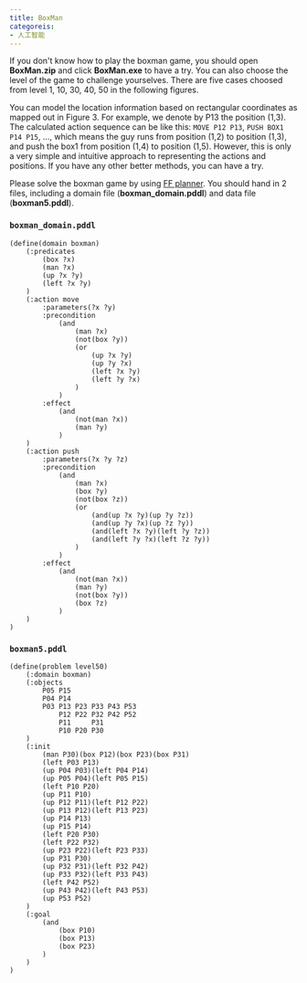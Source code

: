 ```yaml
---
title: BoxMan
categoreis:
- 人工智能
---
```

If you don't know how to play the boxman game, you should open **BoxMan.zip** and click **BoxMan.exe** to have a try.  You can also choose the level of the game to challenge yourselves. There are five cases choosed from level 1, 10, 30, 40, 50 in the following figures.

You can model the location information based on rectangular coordinates as mapped out in Figure 3. For example, we denote by P13 the position (1,3). The calculated action sequence can be like this: `MOVE P12 P13`, `PUSH BOX1 P14 P15`, $\ldots$, which means the guy runs from position (1,2) to position (1,3), and push the box1 from position (1,4) to position (1,5). However, this is only a very simple and intuitive approach to representing the actions and positions. If you have any other better methods, you can have a try.

Please solve the boxman game by using [FF planner](http://editor.planning.domains/). You should hand in 2 files, including a domain file (**boxman_domain.pddl**) and  data file (**boxman5.pddl**).

### `boxman_domain.pddl`

```pddl
(define(domain boxman)
    (:predicates
        (box ?x)
        (man ?x)
        (up ?x ?y)
        (left ?x ?y)
    )
    (:action move
        :parameters(?x ?y)
        :precondition
            (and
                (man ?x)
                (not(box ?y))
                (or
                    (up ?x ?y)
                    (up ?y ?x)
                    (left ?x ?y)
                    (left ?y ?x)
                )
            )
        :effect
            (and
                (not(man ?x))
                (man ?y)
            )
    )
    (:action push
        :parameters(?x ?y ?z)
        :precondition
            (and
                (man ?x)
                (box ?y)
                (not(box ?z))
                (or
                    (and(up ?x ?y)(up ?y ?z))
                    (and(up ?y ?x)(up ?z ?y))
                    (and(left ?x ?y)(left ?y ?z))
                    (and(left ?y ?x)(left ?z ?y))
                )
            )
        :effect
            (and
                (not(man ?x))
                (man ?y)
                (not(box ?y))
                (box ?z)
            )
    )
)
```

### `boxman5.pddl`

```pddl
(define(problem level50)
    (:domain boxman)
    (:objects
        P05 P15
        P04 P14
        P03 P13 P23 P33 P43 P53
            P12 P22 P32 P42 P52
            P11     P31
            P10 P20 P30
    )
    (:init
        (man P30)(box P12)(box P23)(box P31)
        (left P03 P13)
        (up P04 P03)(left P04 P14)
        (up P05 P04)(left P05 P15)
        (left P10 P20)
        (up P11 P10)
        (up P12 P11)(left P12 P22)
        (up P13 P12)(left P13 P23)
        (up P14 P13)
        (up P15 P14)
        (left P20 P30)
        (left P22 P32)
        (up P23 P22)(left P23 P33)
        (up P31 P30)
        (up P32 P31)(left P32 P42)
        (up P33 P32)(left P33 P43)
        (left P42 P52)
        (up P43 P42)(left P43 P53)
        (up P53 P52)
    )
    (:goal
        (and
            (box P10)
            (box P13)
            (box P23)
        )
    )
)
```
